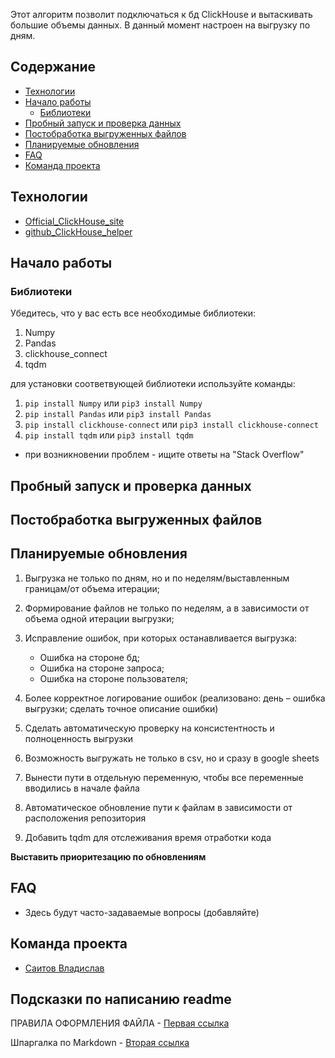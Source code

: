 
Этот алгоритм позволит подключаться к бд ClickHouse и вытаскивать большие объемы данных. В данный момент настроен на выгрузку по дням.

## Содержание
* [Технологии](#technologies)
* [Начало работы](#start_working)
  * [Библиотеки](#library)
* [Пробный запуск и проверка данных](#try_run)
* [Постобработка выгруженных файлов](#post_processing)
* [Планируемые обновления](#updates)
* [FAQ](#FAQ)
* [Команда проекта](#project_team)


<a name="technologies"><h2>Технологии</h2></a>
* [Official_ClickHouse_site](https://clickhouse.com/docs/en/integrations/python)
* [github_ClickHouse_helper](https://github.com/ClickHouse/clickhouse-connect)



<a name="start_working"><h2>Начало работы</h2></a>

<a name="library"><h3>Библиотеки</h3></a>

Убедитесь, что у вас есть все необходимые библиотеки:
1. Numpy
2. Pandas
3. clickhouse_connect
4. tqdm

для установки соответвующей библиотеки используйте команды:
1. ```pip install Numpy``` или ```pip3 install Numpy```
2. ```pip install Pandas``` или ```pip3 install Pandas```
3. ```pip install clickhouse-connect``` или ```pip3 install clickhouse-connect```
4. ```pip install tqdm``` или ```pip3 install tqdm```

- при возникновении проблем - ищите ответы на "Stack Overflow"

<a name="try_run"><h2>Пробный запуск и проверка данных</h2></a>




<a name="post_processing"><h2>Постобработка выгруженных файлов</h2></a>




<a name="updates"><h2>Планируемые обновления</h2></a>

1.	Выгрузка не только по дням, но и по неделям/выставленным границам/от объема итерации;
2.	Формирование файлов не только по неделям, а в зависимости от объема одной итерации выгрузки;
3.	Исправление ошибок, при которых останавливается выгрузка:

     *	Ошибка на стороне бд;
     *	Ошибка на стороне запроса;
     *	Ошибка на стороне пользователя;

4.	Более корректное логирование ошибок (реализовано: день – ошибка выгрузки; сделать точное описание ошибки)
5.	Сделать автоматическую проверку на консистентность и полноценность выгрузки
6.	Возможность выгружать не только в csv, но и сразу в google sheets
7.	Вынести пути в отдельную переменную, чтобы все переменные вводились в начале файла
8.	Автоматическое обновление пути к файлам в зависимости от расположения репозитория
9.	Добавить tqdm для отслеживания время отработки кода

**Выставить приоритезацию по обновлениям**


<a name="FAQ"><h2>FAQ</h2></a>
* Здесь будут часто-задаваемые вопросы (добавляйте)

<a name="project_team"><h2>Команда проекта</h2></a>
* [Саитов Владислав](https://portal.vseinstrumenti.ru/profile/6fd3a804-7554-b745-9521-80d154d9b4de)

## Подсказки по написанию readme

ПРАВИЛА ОФОРМЛЕНИЯ ФАЙЛА - [Первая ссылка](https://github.com/sandino/Markdown-Cheatsheet/blob/master/README.md)

Шпаргалка по Markdown - [Вторая ссылка](https://gist.github.com/alinastorm/8a04cdbc36be9c051a66f90ae6d6df35)
